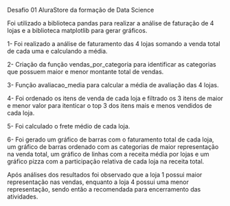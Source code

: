 Desafio 01 AluraStore da formação de Data Science

Foi utilizado a biblioteca pandas para realizar a análise de faturação de 4 lojas e a biblioteca matplotlib para gerar gráficos. 

1- Foi realizado a análise de faturamento das 4 lojas somando a venda total de cada uma e calculando a média.

2- Criação da função vendas_por_categoria para identificar as categorias que possuem maior e menor montante total de vendas.

3- Função avaliacao_media para calcular a média de avaliação das 4 lojas.

4- Foi ordenado os itens de venda de cada loja e filtrado os 3 itens de maior e menor valor para itenticar o top 3 dos itens mais e menos vendidos de cada loja.

5- Foi calculado o frete médio de cada loja.

6- Foi gerado um gráfico de barras com o faturamento total de cada loja, um gráfico de barras ordenado com as categorias de maior representação na venda total, um gráfico de linhas
com a receita média por lojas e um gráfico pizza com a participação relativa de cada loja na receita total.

Após análises dos resultados foi observado que a loja 1 possui maior representação nas vendas, enquanto a loja 4 possui uma menor representação, sendo então a recomendada para 
encerramento das atividades. 
